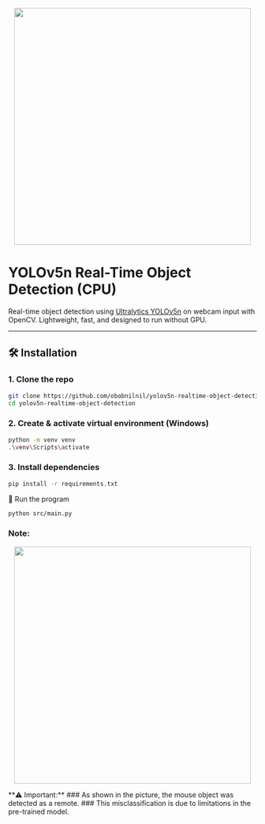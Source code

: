<p align="center">
  <img src="assets/crop2.gif" width="480">
</p>

# YOLOv5n Real-Time Object Detection (CPU)

Real-time object detection using [Ultralytics YOLOv5n](https://github.com/ultralytics/ultralytics) on webcam input with OpenCV. Lightweight, fast, and designed to run without GPU.

---

## 🛠️ Installation

### 1. Clone the repo
```bash
git clone https://github.com/obobnilnil/yolov5n-realtime-object-detection.git
cd yolov5n-realtime-object-detection
```
### 2. Create & activate virtual environment (Windows)
```bash
python -m venv venv
.\venv\Scripts\activate
```

### 3. Install dependencies
```bash
pip install -r requirements.txt
```

🚀 Run the program
```bash
python src/main.py
```

### Note:
<p align="center">
  <img src="https://github.com/user-attachments/assets/f5411d41-d252-472c-997d-7a90fdf1d902" width="480">
</p>
**⚠️ Important:**  
### As shown in the picture, the mouse object was detected as a remote.  
### This misclassification is due to limitations in the pre-trained model.
